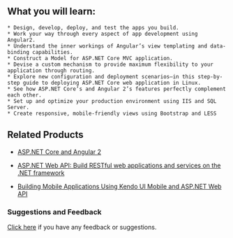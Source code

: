 ## What you will learn:

	* Design, develop, deploy, and test the apps you build.
	* Work your way through every aspect of app development using Angular2.
	* Understand the inner workings of Angular’s view templating and data-binding capabilities.
	* Construct a Model for ASP.NET Core MVC application.
	* Devise a custom mechanism to provide maximum flexibility to your application through routing.
	* Explore new configuration and deployment scenarios—in this step-by-step guide to deploying ASP.NET Core web application in Linux.
	* See how ASP.NET Core’s and Angular 2’s features perfectly complement each other.
	* Set up and optimize your production environment using IIS and SQL Server.
	* Create responsive, mobile-friendly views using Bootstrap and LESS



## Related Products
* [ASP.NET Core and Angular 2](https://www.packtpub.com/application-development/aspnet-core-and-angular-2?utm_source=github&utm_medium=repository&utm_campaign=9781786465689)

* [ASP.NET Web API: Build RESTful web applications and services on the .NET framework](https://www.packtpub.com/web-development/aspnet-web-api-build-restful-web-applications-and-services-net-framework?utm_source=github&utm_medium=repository&utm_campaign=9781849689748)

* [Building Mobile Applications Using Kendo UI Mobile and ASP.NET Web API](https://www.packtpub.com/application-development/building-mobile-applications-using-kendo-ui-mobile-and-aspnet-web-api?utm_source=github&utm_medium=repository&utm_campaign=9781782160922)

### Suggestions and Feedback
[Click here](https://docs.google.com/forms/d/e/1FAIpQLSe5qwunkGf6PUvzPirPDtuy1Du5Rlzew23UBp2S-P3wB-GcwQ/viewform) if you have any feedback or suggestions.
